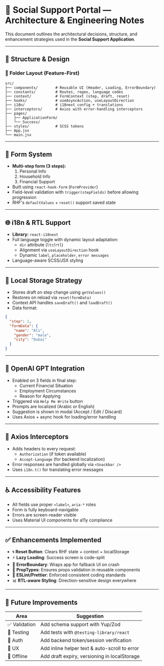 # 📄 Social Support Portal — Architecture & Engineering Notes

This document outlines the architectural decisions, structure, and enhancement strategies used in the **Social Support Application**.

---

## 🧱 Structure & Design

### 📁 Folder Layout (Feature-First)

```
src/
├── components/        # Reusable UI (Header, Loading, ErrorBoundary)
├── constants/         # Routes, regex, language codes
├── context/           # FormContext (step, draft, reset)
├── hooks/             # useAsyncAction, useLayoutDirection
├── i18n/              # i18next config + translations
├── interceptors/      # Axios with error-handling interceptors
├── pages/
│   ├── ApplicationForm/
│   └── Success/
├── styles/            # SCSS tokens
├── App.jsx
└── main.jsx
```

---

## 🧩 Form System

- **Multi-step form (3 steps):**
  1. Personal Info
  2. Household Info
  3. Financial Support
- Built using `react-hook-form` (`FormProvider`)
- Field-level validation with `trigger(stepFields)` before allowing progression
- RHF's `defaultValues` + `reset()` support saved state

---

## 🌐 i18n & RTL Support

- **Library:** `react-i18next`
- Full language toggle with dynamic layout adaptation:
  - `dir` attribute (`ltr`/`rtl`)
  - Alignment via `useLayoutDirection` hook
  - Dynamic `label`, `placeholder`, `error messages`
- Language-aware SCSS/JSX styling

---

## 💾 Local Storage Strategy

- Stores draft on step change using `getValues()`
- Restores on reload via `reset(formData)`
- Context API handles `saveDraft()` and `loadDraft()`
- Data format:

```json
{
  "step": 1,
  "formData": {
    "name": "Ali",
    "gender": "male",
    "city": "Dubai"
  }
}
```

---

## 🧠 OpenAI GPT Integration

- Enabled on 3 fields in final step:
  - Current Financial Situation
  - Employment Circumstances
  - Reason for Applying
- Triggered via `Help Me Write` button
- Prompts are localized (Arabic or English)
- Suggestion is shown in modal (Accept / Edit / Discard)
- Uses Axios + async hook for loading/error handling

---

## 🔄 Axios Interceptors

- Adds headers to every request:
  - `Authorization` (if token available)
  - `Accept-Language` (for backend localization)
- Error responses are handled globally via `<Snackbar />`
- Uses `i18n.t()` for translating error messages

---

## ♿ Accessibility Features

- All fields use proper `<label>`, `aria-*` roles
- Form is fully keyboard-navigable
- Errors are screen-reader visible
- Uses Material UI components for a11y compliance

---

## ✅ Enhancements Implemented

- 🌀 **Reset Button**: Clears RHF state + context + localStorage
- ⚡ **Lazy Loading**: Success screen is code-split
- 🧪 **ErrorBoundary**: Wraps app for fallback UI on crash
- 📜 **PropTypes**: Ensures props validation in reusable components
- 🔧 **ESLint/Prettier**: Enforced consistent coding standards
- 📊 **RTL-aware Styling**: Direction-sensitive design everywhere

---

## 🧪 Future Improvements

| Area          | Suggestion                                    |
| ------------- | --------------------------------------------- |
| ✅ Validation | Add schema support with Yup/Zod               |
| 🧪 Testing    | Add tests with `@testing-library/react`       |
| 🔐 Auth       | Add backend token/session verification        |
| 💬 UX         | Add inline helper text & auto-scroll to error |
| 💾 Offline    | Add draft expiry, versioning in localStorage  |
